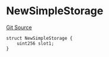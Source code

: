 # NewSimpleStorage
[Git Source](https://github.com/ubiquity/ubiquity-dollar/blob/c8e4c35e03024dbea12740d3dfedc8e8a0bad6a8/src/dollar/mocks/MockFacet.sol)


```solidity
struct NewSimpleStorage {
    uint256 slot1;
}
```

